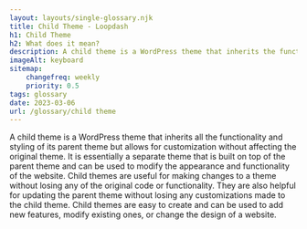 ```yaml
--- 
layout: layouts/single-glossary.njk
title: Child Theme - Loopdash
h1: Child Theme
h2: What does it mean?
description: A child theme is a WordPress theme that inherits the functionality and styling of its parent theme, allowing developers to make modifications without affecting the original codebase.
imageAlt: keyboard
sitemap:
	changefreq: weekly
	priority: 0.5
tags: glossary
date: 2023-03-06
url: /glossary/child theme
---
```


A child theme is a WordPress theme that inherits all the functionality and styling of its parent theme but allows for customization without affecting the original theme. It is essentially a separate theme that is built on top of the parent theme and can be used to modify the appearance and functionality of the website. Child themes are useful for making changes to a theme without losing any of the original code or functionality. They are also helpful for updating the parent theme without losing any customizations made to the child theme. Child themes are easy to create and can be used to add new features, modify existing ones, or change the design of a website.
